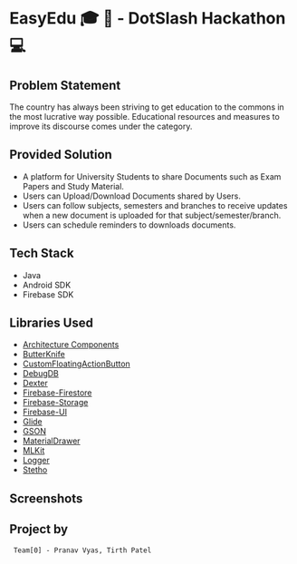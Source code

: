 # EasyEdu :mortar_board: :school: - DotSlash Hackathon :computer:

## Problem Statement
The country has always been striving to get education to the commons in the most lucrative way possible. Educational resources and measures to improve its discourse comes under the category.

## Provided Solution

- A platform for University Students to share Documents such as Exam Papers and Study Material.
- Users can Upload/Download Documents shared by Users.
- Users can follow subjects, semesters and branches to receive updates when a new document is uploaded for that subject/semester/branch.
- Users can schedule reminders to downloads documents.

## Tech Stack
- Java
- Android SDK
- Firebase SDK

## Libraries Used
- [Architecture Components](https://developer.android.com/topic/libraries/architecture/)
- [ButterKnife](https://github.com/JakeWharton/butterknife)
- [CustomFloatingActionButton](https://github.com/robertlevonyan/customFloatingActionButton)
- [DebugDB](https://github.com/amitshekhariitbhu/Android-Debug-Database)
- [Dexter](https://github.com/Karumi/Dexter)
- [Firebase-Firestore](https://firebase.google.com/docs/firestore/)
- [Firebase-Storage](https://firebase.google.com/docs/storage/)
- [Firebase-UI](https://firebase.google.com/docs/auth/android/firebaseui)
- [Glide](https://github.com/bumptech/glide) 
- [GSON](https://github.com/google/gson)
- [MaterialDrawer](https://github.com/mikepenz/MaterialDrawer)
- [MLKit](https://developers.google.com/ml-kit/)
- [Logger](https://github.com/orhanobut/logger)
- [Stetho](https://github.com/facebook/stetho)

## Screenshots

## Project by
     Team[0] - Pranav Vyas, Tirth Patel